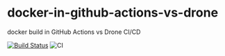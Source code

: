 # docker-in-github-actions-vs-drone

docker build in GitHub Actions vs Drone CI/CD

[![Build Status](https://cloud.drone.io/api/badges/go-training/docker-in-github-actions-vs-drone/status.svg)](https://cloud.drone.io/go-training/docker-in-github-actions-vs-drone)
![CI](https://github.com/go-training/docker-in-github-actions-vs-drone/workflows/CI/badge.svg)
